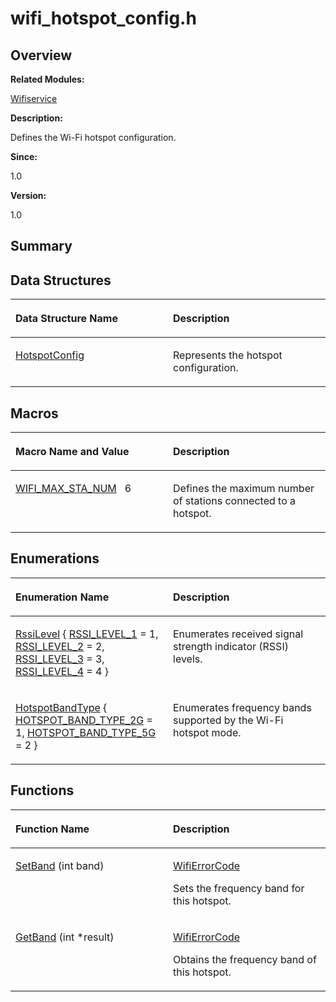 # wifi\_hotspot\_config.h<a name="ZH-CN_TOPIC_0000001054876470"></a>

## **Overview**<a name="section1585029466191854"></a>

**Related Modules:**

[Wifiservice](Wifiservice.md)

**Description:**

Defines the Wi-Fi hotspot configuration. 

**Since:**

1.0

**Version:**

1.0

## **Summary**<a name="section2121703524191854"></a>

## Data Structures<a name="nested-classes"></a>

<a name="table974216113191854"></a>
<table><thead align="left"><tr id="row611716081191854"><th class="cellrowborder" valign="top" width="50%" id="mcps1.1.3.1.1"><p id="p874099958191854"><a name="p874099958191854"></a><a name="p874099958191854"></a>Data Structure Name</p>
</th>
<th class="cellrowborder" valign="top" width="50%" id="mcps1.1.3.1.2"><p id="p918485569191854"><a name="p918485569191854"></a><a name="p918485569191854"></a>Description</p>
</th>
</tr>
</thead>
<tbody><tr id="row912237927191854"><td class="cellrowborder" valign="top" width="50%" headers="mcps1.1.3.1.1 "><p id="p1916637155191854"><a name="p1916637155191854"></a><a name="p1916637155191854"></a><a href="HotspotConfig.md">HotspotConfig</a></p>
</td>
<td class="cellrowborder" valign="top" width="50%" headers="mcps1.1.3.1.2 "><p id="p602889975191854"><a name="p602889975191854"></a><a name="p602889975191854"></a>Represents the hotspot configuration. </p>
</td>
</tr>
</tbody>
</table>

## Macros<a name="define-members"></a>

<a name="table1333704322191854"></a>
<table><thead align="left"><tr id="row1516457345191854"><th class="cellrowborder" valign="top" width="50%" id="mcps1.1.3.1.1"><p id="p991210715191854"><a name="p991210715191854"></a><a name="p991210715191854"></a>Macro Name and Value</p>
</th>
<th class="cellrowborder" valign="top" width="50%" id="mcps1.1.3.1.2"><p id="p751710229191854"><a name="p751710229191854"></a><a name="p751710229191854"></a>Description</p>
</th>
</tr>
</thead>
<tbody><tr id="row150916282191854"><td class="cellrowborder" valign="top" width="50%" headers="mcps1.1.3.1.1 "><p id="p1987379613191854"><a name="p1987379613191854"></a><a name="p1987379613191854"></a><a href="Wifiservice.md#ga3aaba95d8760c837c01e209e52387711">WIFI_MAX_STA_NUM</a>&nbsp;&nbsp;&nbsp;6</p>
</td>
<td class="cellrowborder" valign="top" width="50%" headers="mcps1.1.3.1.2 "><p id="p740019018191854"><a name="p740019018191854"></a><a name="p740019018191854"></a>Defines the maximum number of stations connected to a hotspot. </p>
</td>
</tr>
</tbody>
</table>

## Enumerations<a name="enum-members"></a>

<a name="table2089654420191854"></a>
<table><thead align="left"><tr id="row1333469306191854"><th class="cellrowborder" valign="top" width="50%" id="mcps1.1.3.1.1"><p id="p1846613090191854"><a name="p1846613090191854"></a><a name="p1846613090191854"></a>Enumeration Name</p>
</th>
<th class="cellrowborder" valign="top" width="50%" id="mcps1.1.3.1.2"><p id="p1918283874191854"><a name="p1918283874191854"></a><a name="p1918283874191854"></a>Description</p>
</th>
</tr>
</thead>
<tbody><tr id="row1991246493191854"><td class="cellrowborder" valign="top" width="50%" headers="mcps1.1.3.1.1 "><p id="p895899531191854"><a name="p895899531191854"></a><a name="p895899531191854"></a><a href="Wifiservice.md#gadb1b12fe6311711103e759aac7a470d4">RssiLevel</a> { <a href="Wifiservice.md#ggadb1b12fe6311711103e759aac7a470d4aac8c19cbf7131479b25de098fbdeb8d8">RSSI_LEVEL_1</a> = 1, <a href="Wifiservice.md#ggadb1b12fe6311711103e759aac7a470d4a57b5d33edaf93c78c05ab061d0592f0b">RSSI_LEVEL_2</a> = 2, <a href="Wifiservice.md#ggadb1b12fe6311711103e759aac7a470d4af91f262e971e83291e8bf6abe2bb7658">RSSI_LEVEL_3</a> = 3, <a href="Wifiservice.md#ggadb1b12fe6311711103e759aac7a470d4a553e0aaf0ca409a2cde703825ffbe0d2">RSSI_LEVEL_4</a> = 4 }</p>
</td>
<td class="cellrowborder" valign="top" width="50%" headers="mcps1.1.3.1.2 "><p id="p614051317191854"><a name="p614051317191854"></a><a name="p614051317191854"></a>Enumerates received signal strength indicator (RSSI) levels. </p>
</td>
</tr>
<tr id="row1877577714191854"><td class="cellrowborder" valign="top" width="50%" headers="mcps1.1.3.1.1 "><p id="p841015152191854"><a name="p841015152191854"></a><a name="p841015152191854"></a><a href="Wifiservice.md#ga37e10532da87571ee89193beac42d246">HotspotBandType</a> { <a href="Wifiservice.md#gga37e10532da87571ee89193beac42d246ad4c4672bd05d6d0ef3f22861758df731">HOTSPOT_BAND_TYPE_2G</a> = 1, <a href="Wifiservice.md#gga37e10532da87571ee89193beac42d246a6eef5e29e90860fbffaa4744e5f069de">HOTSPOT_BAND_TYPE_5G</a> = 2 }</p>
</td>
<td class="cellrowborder" valign="top" width="50%" headers="mcps1.1.3.1.2 "><p id="p1749048445191854"><a name="p1749048445191854"></a><a name="p1749048445191854"></a>Enumerates frequency bands supported by the Wi-Fi hotspot mode. </p>
</td>
</tr>
</tbody>
</table>

## Functions<a name="func-members"></a>

<a name="table1602750438191854"></a>
<table><thead align="left"><tr id="row1311443782191854"><th class="cellrowborder" valign="top" width="50%" id="mcps1.1.3.1.1"><p id="p1757176199191854"><a name="p1757176199191854"></a><a name="p1757176199191854"></a>Function Name</p>
</th>
<th class="cellrowborder" valign="top" width="50%" id="mcps1.1.3.1.2"><p id="p1761012699191854"><a name="p1761012699191854"></a><a name="p1761012699191854"></a>Description</p>
</th>
</tr>
</thead>
<tbody><tr id="row1339908630191854"><td class="cellrowborder" valign="top" width="50%" headers="mcps1.1.3.1.1 "><p id="p454295772191854"><a name="p454295772191854"></a><a name="p454295772191854"></a><a href="Wifiservice.md#gaf384863106ea0ba10efc4a0bd3c86d24">SetBand</a> (int band)</p>
</td>
<td class="cellrowborder" valign="top" width="50%" headers="mcps1.1.3.1.2 "><p id="p1375311303191854"><a name="p1375311303191854"></a><a name="p1375311303191854"></a><a href="Wifiservice.md#ga2506c6ad226c4feb1d19248013ff9568">WifiErrorCode</a>&nbsp;</p>
<p id="p277000848191854"><a name="p277000848191854"></a><a name="p277000848191854"></a>Sets the frequency band for this hotspot. </p>
</td>
</tr>
<tr id="row2041408674191854"><td class="cellrowborder" valign="top" width="50%" headers="mcps1.1.3.1.1 "><p id="p871568123191854"><a name="p871568123191854"></a><a name="p871568123191854"></a><a href="Wifiservice.md#gaa7b20be6e6d8f9b04ec7d417a1c6410c">GetBand</a> (int *result)</p>
</td>
<td class="cellrowborder" valign="top" width="50%" headers="mcps1.1.3.1.2 "><p id="p1739429443191854"><a name="p1739429443191854"></a><a name="p1739429443191854"></a><a href="Wifiservice.md#ga2506c6ad226c4feb1d19248013ff9568">WifiErrorCode</a>&nbsp;</p>
<p id="p216614321191854"><a name="p216614321191854"></a><a name="p216614321191854"></a>Obtains the frequency band of this hotspot. </p>
</td>
</tr>
</tbody>
</table>

